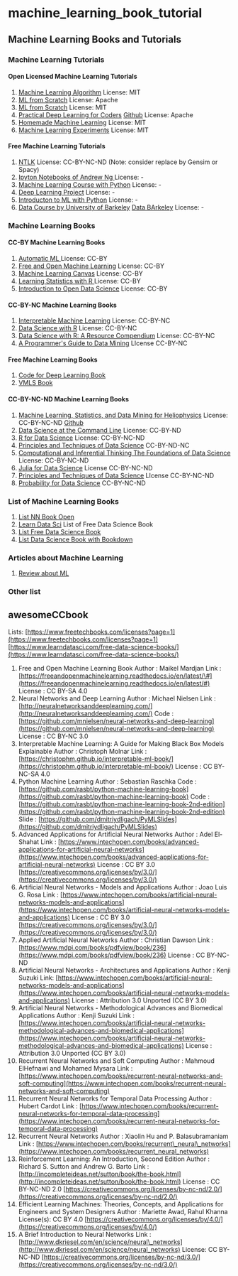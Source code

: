 # machine\_learning\_book\_tutorial

## Machine Learning Books and Tutorials

### Machine Learning Tutorials

#### Open Licensed Machine Learning Tutorials

1. [Machine Learning Algorithm](https://github.com/rushter/MLAlgorithms) License: MIT
2. [ML from Scratch](https://github.com/jarfa/ML_from_scratch/) License: Apache
3. [ML from Scratch](https://github.com/eriklindernoren/ML-From-Scratch) License: MIT
4. [Practical Deep Learning for Coders](https://course.fast.ai/) [Github](https://github.com/fastai/course-v3) License: Apache
5. [Homemade Machine Learning](https://github.com/trekhleb/homemade-machine-learning) License: MIT
6. [Machine Learning Experiments](https://github.com/trekhleb/machine-learning-experiments) License: MIT

#### Free Machine Learning Tutorials

1. [NTLK](http://www.nltk.org/book/) License: CC-BY-NC-ND \(Note: consider replace by Gensim or Spacy\)
2. [Ipyton Notebooks of Andrew Ng ](https://github.com/jdwittenauer/ipython-notebooks) License: -
3. [Machine Learning Course with Python](https://github.com/machinelearningmindset/machine-learning-course) License: -
4. [Deep Learning Project](https://spandan-madan.github.io/DeepLearningProject/) License: -
5. [Introducton to ML with Python](https://github.com/amueller/introduction_to_ml_with_python) License: -
6. [Data Course by University of Barkeley](http://data8.org/) [Data BArkeley](https://data.berkeley.edu/data-science-all) License: -

### Machine Learning Books

#### CC-BY Machine Learning Books

1. [Automatic ML ](https://www.automl.org/book/) License: CC-BY
2. [Free and Open Machine Learning](https://freeandopenmachinelearning.readthedocs.io/en/latest/) License: CC-BY
3. [Machine Learning Canvas](https://www.louisdorard.com/machine-learning-canvas) License: CC-BY
4. [Learning Statistics with R ](https://learningstatisticswithr.com/) License: CC-BY
5. [Introduction to Open Data Science](https://ohi-science.org/data-science-training/) License: CC-BY

#### CC-BY-NC Machine Learning Books

1. [Interpretable Machine Learning](https://christophm.github.io/interpretable-ml-book/) License: CC-BY-NC
2. [Data Science with R](https://github.com/jmstanto/data-science-r) License: CC-BY-NC
3. [Data Science with R: A Resource Compendium](https://bookdown.org/martin_monkman/DataScienceResources_book/) License: CC-BY-NC
4. [A Programmer's Guide to Data Mining](http://guidetodatamining.com/) LIcense CC-BY-NC

#### Free Machine Learning Books

1. [Code for Deep Learning Book](https://github.com/rasbt/deep-learning-book)
2. [VMLS Book](http://vmls-book.stanford.edu/)

#### CC-BY-NC-ND Machine Learning Books

1. [Machine Learning, Statistics, and Data Mining for Heliophysics](http://helioml.org/title) License: CC-BY-NC-ND [Github](https://github.com/HelioML/HelioML)
2. [Data Science at the Command Line](https://www.datascienceatthecommandline.com/) License: CC-BY-ND
3. [R for Data Science](https://r4ds.had.co.nz/) License: CC-BY-NC-ND
4. [Principles and Techniques of Data Science](https://www.textbook.ds100.org/intro.html) CC-BY-ND-NC
5. [Computational and Inferential Thinking The Foundations of Data Science](https://www.inferentialthinking.com/chapters/intro) License: CC-BY-NC-ND
6. [Julia for Data Science](http://www.david-anthoff.com/jl4ds/stable/) License CC-BY-NC-ND
7. [Principles and Techniques of Data Science](https://www.textbook.ds100.org/intro) LIcense CC-BY-NC-ND
8. [Probability for Data Science](http://prob140.org/textbook/README.html) CC-BY-NC-ND

### List of Machine Learning Books

1. [List NN Book Open](https://www.freetechbooks.com/neural-networks-f58.html)
2. [Learn Data Sci](https://www.learndatasci.com/free-data-science-books/) List of Free Data Science Book
3. [List Free Data Science Book](https://www.datasciencecentral.com/profiles/blogs/50-must-read-free-books-for-every-data-scientist-in-2020-1)
4. [List Data Science Book with Bookdown](https://bookdown.org/)

### Articles about Machine Learning

1. [Review about ML](https://link.springer.com/article/10.1007/s10462-018-09679-z)

### Other list

## awesomeCCbook

Lists: [https://www.freetechbooks.com/licenses?page=1](https://www.freetechbooks.com/licenses?page=1) [https://www.learndatasci.com/free-data-science-books/](https://www.learndatasci.com/free-data-science-books/)

1. Free and Open Machine Learning Book Author : Maikel Mardjan Link : [https://freeandopenmachinelearning.readthedocs.io/en/latest/\#](https://freeandopenmachinelearning.readthedocs.io/en/latest/#) License : CC BY-SA 4.0
2. Neural Networks and Deep Learning Author : Michael Nielsen Link : [http://neuralnetworksanddeeplearning.com/](http://neuralnetworksanddeeplearning.com/) Code : [https://github.com/mnielsen/neural-networks-and-deep-learning](https://github.com/mnielsen/neural-networks-and-deep-learning) License : CC BY-NC 3.0
3. Interpretable Machine Learning: A Guide for Making Black Box Models Explainable Author : Christoph Molnar Link : [https://christophm.github.io/interpretable-ml-book/](https://christophm.github.io/interpretable-ml-book/) License : CC BY-NC-SA 4.0
4. Python Machine Learning Author : Sebastian Raschka Code : [https://github.com/rasbt/python-machine-learning-book](https://github.com/rasbt/python-machine-learning-book) Code : [https://github.com/rasbt/python-machine-learning-book-2nd-edition](https://github.com/rasbt/python-machine-learning-book-2nd-edition) Slide : [https://github.com/dmitriydligach/PyMLSlides](https://github.com/dmitriydligach/PyMLSlides)
5. Advanced Applications for Artificial Neural Networks Author : Adel El-Shahat Link : [https://www.intechopen.com/books/advanced-applications-for-artificial-neural-networks](https://www.intechopen.com/books/advanced-applications-for-artificial-neural-networks) License : CC BY 3.0 [https://creativecommons.org/licenses/by/3.0/](https://creativecommons.org/licenses/by/3.0/)
6. Artificial Neural Networks - Models and Applications Author : Joao Luis G. Rosa Link : [https://www.intechopen.com/books/artificial-neural-networks-models-and-applications](https://www.intechopen.com/books/artificial-neural-networks-models-and-applications) License : CC BY 3.0 [https://creativecommons.org/licenses/by/3.0/](https://creativecommons.org/licenses/by/3.0/)
7. Applied Artificial Neural Networks Author : Christian Dawson Link : [https://www.mdpi.com/books/pdfview/book/236](https://www.mdpi.com/books/pdfview/book/236) License : CC BY-NC-ND
8. Artificial Neural Networks - Architectures and Applications Author : Kenji Suzuki Link: [https://www.intechopen.com/books/artificial-neural-networks-models-and-applications](https://www.intechopen.com/books/artificial-neural-networks-models-and-applications) License : Attribution 3.0 Unported \(CC BY 3.0\)
9. Artificial Neural Networks - Methodological Advances and Biomedical Applications Author : Kenji Suzuki Link : [https://www.intechopen.com/books/artificial-neural-networks-methodological-advances-and-biomedical-applications](https://www.intechopen.com/books/artificial-neural-networks-methodological-advances-and-biomedical-applications) License : Attribution 3.0 Unported \(CC BY 3.0\)
10. Recurrent Neural Networks and Soft Computing Author : Mahmoud ElHefnawi and Mohamed Mysara Link : [https://www.intechopen.com/books/recurrent-neural-networks-and-soft-computing](https://www.intechopen.com/books/recurrent-neural-networks-and-soft-computing)
11. Recurrent Neural Networks for Temporal Data Processing Author : Hubert Cardot Link : [https://www.intechopen.com/books/recurrent-neural-networks-for-temporal-data-processing](https://www.intechopen.com/books/recurrent-neural-networks-for-temporal-data-processing)
12. Recurrent Neural Networks Author : Xiaolin Hu and P. Balasubramaniam Link : [https://www.intechopen.com/books/recurrent\_neural\_networks](https://www.intechopen.com/books/recurrent_neural_networks)
13. Reinforcement Learning: An Introduction, Second Edition Author : Richard S. Sutton and Andrew G. Barto Link : [http://incompleteideas.net/sutton/book/the-book.html](http://incompleteideas.net/sutton/book/the-book.html) License : CC BY-NC-ND 2.0 [https://creativecommons.org/licenses/by-nc-nd/2.0/](https://creativecommons.org/licenses/by-nc-nd/2.0/)
14. Efficient Learning Machines: Theories, Concepts, and Applications for Engineers and System Designers Author : Mariette Awad, Rahul Khanna License\(s\): CC BY 4.0 [https://creativecommons.org/licenses/by/4.0/](https://creativecommons.org/licenses/by/4.0/)
15. A Brief Introduction to Neural Networks Link : [http://www.dkriesel.com/en/science/neural\_networks](http://www.dkriesel.com/en/science/neural_networks) License: CC BY-NC-ND [https://creativecommons.org/licenses/by-nc-nd/3.0/](https://creativecommons.org/licenses/by-nc-nd/3.0/)

